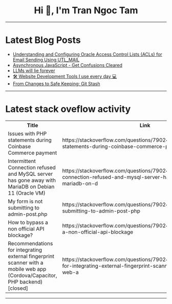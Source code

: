 <h1 align="center">Hi 👋, I'm Tran Ngoc Tam</h1>

---

# Latest Blog Posts 
<!-- BLOG-POST-LIST:START -->
- [Understanding and Configuring Oracle Access Control Lists &lpar;ACLs&rpar; for Email Sending Using UTL_MAIL](https://dev.to/digitalpollution/understanding-and-configuring-oracle-access-control-lists-acls-for-email-sending-using-utlmail-oi2)
- [Asynchronous JavaScript - Get Confusions Cleared](https://dev.to/abeertech01/asynchronous-javascript-get-confusions-cleared-5a2f)
- [LLMs will lie forever](https://dev.to/mikeyoung44/llms-will-lie-forever-3jd9)
- [🛠️ Website Development Tools I use every day 💻](https://dev.to/serhii_kolodych/website-development-tools-i-use-every-day-4g2i)
- [From Changes to Safe Keeping: Git Stash](https://dev.to/farhatsharifh/from-changes-to-safe-keeping-git-stash-m42)
<!-- BLOG-POST-LIST:END -->

---

# Latest stack oveflow activity
<table>
  <tr><th>Title</th><th>Link</th></tr>
  <!-- STACKOVERFLOW:START --><tr><td>Issues with PHP statements during Coinbase Commerce payment</td><td>https://stackoverflow.com/questions/79024900/issues-with-php-statements-during-coinbase-commerce-payment</td></tr><tr><td>Intermittent Connection refused and MySQL server has gone away with MariaDB on Debian 11 &lpar;Oracle VM&rpar;</td><td>https://stackoverflow.com/questions/79024627/intermittent-connection-refused-and-mysql-server-has-gone-away-with-mariadb-on-d</td></tr><tr><td>My form is not submitting to admin-post.php</td><td>https://stackoverflow.com/questions/79024397/my-form-is-not-submitting-to-admin-post-php</td></tr><tr><td>How to bypass a non official API blockage?</td><td>https://stackoverflow.com/questions/79024381/how-to-bypass-a-non-official-api-blockage</td></tr><tr><td>Recommendations for integrating external fingerprint scanner with a mobile web app &lpar;Cordova/Capacitor, PHP backend&rpar; [closed]</td><td>https://stackoverflow.com/questions/79024334/recommendations-for-integrating-external-fingerprint-scanner-with-a-mobile-web-a</td></tr><!-- STACKOVERFLOW:END -->
</table>

---


